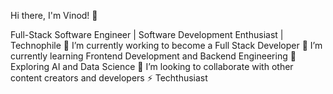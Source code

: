 Hi there, I'm Vinod! 👋

Full-Stack Software Engineer | Software Development Enthusiast | Technophile
🔭 I’m currently working to become a Full Stack Developer
🌱 I’m currently learning Frontend Development and Backend Engineering
🤔 Exploring AI and Data Science
👯 I’m looking to collaborate with other content creators and developers
⚡ Techthusiast
